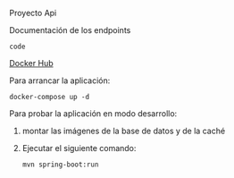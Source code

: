 Proyecto Api

Documentación de los endpoints


`code`


[Docker Hub](https://hub.docker.com/r/criselayala98/api)

Para arrancar la aplicación:


`docker-compose up -d`


Para probar la aplicación en modo desarrollo:

1. montar las imágenes de la base de datos y de la caché
    
2. Ejecutar el siguiente comando:

   `mvn spring-boot:run`
    